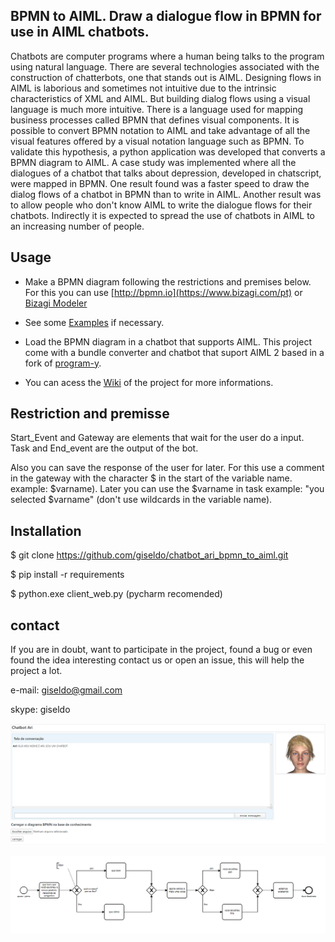 ## BPMN to AIML. Draw a dialogue flow in BPMN for use in AIML chatbots.

Chatbots are computer programs where a human being talks to the program using natural language.
There are several technologies associated with the construction of chatterbots, one that stands out is AIML.
Designing flows in AIML is laborious and sometimes not intuitive due to the intrinsic characteristics of XML and AIML.
But building dialog flows using a visual language is much more intuitive.
There is a language used for mapping business processes called BPMN that defines visual components.
It is possible to convert BPMN notation to AIML and take advantage of all the visual features offered by a visual notation language such as BPMN.
To validate this hypothesis, a python application was developed that converts a BPMN diagram to AIML.
A case study was implemented where all the dialogues of a chatbot that talks about depression, developed in chatscript, were mapped in BPMN.
One result found was a faster speed to draw the dialog flows of a chatbot in BPMN than to write in AIML.
Another result was to allow people who don't know AIML to write the dialogue flows for their chatbots.
Indirectly it is expected to spread the use of chatbots in AIML to an increasing number of people.

## Usage

- Make a BPMN diagram following the restrictions and premises below. For this you can use [http://bpmn.io](https://www.bizagi.com/pt) or [Bizagi Modeler](https://www.bizagi.com/pt)

- See some [Examples](https://github.com/giseldo/chatdepressao/tree/master/exemplos) if necessary.

- Load the BPMN diagram in a chatbot that supports AIML. This project come with a bundle converter and chatbot that suport AIML 2 based in a fork of [program-y](https://github.com/keiffster/program-y). 

- You can acess the [Wiki](https://github.com/giseldo/chatbot_ari_bpmn_to_aiml/wiki) of the project for more informations.

## Restriction and premisse

Start_Event and Gateway are elements that wait for the user do a input. Task and End_event are the output of the bot.

Also you can save the response of the user for later. For this use a comment in the gateway with the character $ in the start of the variable name. example: $varname). 
Later you can use the $varname in task example: "you selected $varname" (don't use wildcards in the variable name).

## Installation

$ git clone https://github.com/giseldo/chatbot_ari_bpmn_to_aiml.git 

$ pip install -r requirements

$ python.exe client_web.py  (pycharm recomended)

## contact

If you are in doubt, want to participate in the project, found a bug or even found the idea interesting contact us or open an issue, this will help the project a lot.
 
e-mail: giseldo@gmail.com

skype: giseldo

![tela do chatbot](./tela_chatbot.png)

![Diagrama BPM](./viewer.png)

